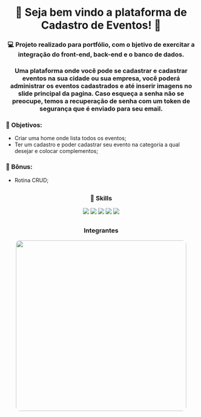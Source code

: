 # <div align="center">🥳 Seja bem vindo a plataforma de Cadastro de Eventos! 🎉</div>

### <div align="center">💻 Projeto realizado para portfólio, com o bjetivo de exercitar a integração do front-end, back-end e o banco de dados.</div>


### <div align="center">Uma plataforma onde você pode se cadastrar e cadastrar eventos na sua cidade ou sua empresa, você poderá administrar os eventos cadastrados e até inserir imagens no slide principal da pagina. Caso esqueça a senha não se preocupe, temos a recuperação de senha com um token de segurança que é enviado para seu email.</div>



### 📌 Objetivos:
- Criar uma home onde lista todos os eventos;
- Ter um cadastro e poder cadastrar seu evento na categoria a qual desejar e colocar complementos;

### 🎁 Bônus:
 - Rotina CRUD;
 
##
### <div align="center">🚀 Skills</div>
<div align="center">
  <img src="https://img.shields.io/badge/HTML5-E34F26?style=for-the-badge&logo=html5&logoColor=white">
  <img src="https://img.shields.io/badge/CSS3-1572B6?style=for-the-badge&logo=css3&logoColor=white">
  <img src="https://img.shields.io/badge/php-005C84?style=for-the-badge&logo=php&logoColor=white">
  <img src="https://img.shields.io/badge/JavaScript-323330?style=for-the-badge&logo=javascript&logoColor=F7DF1E">
  <img src="https://img.shields.io/badge/MySQL-005C84?style=for-the-badge&logo=mysql&logoColor=white">
</div>

##
### <div align="center">Integrantes</div>
<div align="center">
 

 <img src="https://undertakehigh.com.br/teste/wp-content/uploads/2024/05/card-vitor.png" width="450px" style="border-radius: 10px;"></img>
 
</div>

